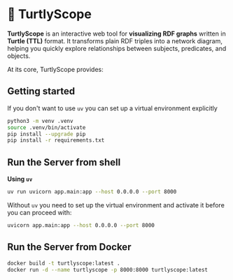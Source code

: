# 🐢 TurtlyScope

**TurtlyScope** is an interactive web tool for **visualizing RDF graphs** written in **Turtle (TTL)** format.
It transforms plain RDF triples into a network diagram, helping you quickly explore relationships between subjects, predicates, and objects.

At its core, TurtlyScope provides:

## **Getting started**

If you don't want to use `uv` you can set up a virtual environment explicitly

```bash
python3 -m venv .venv
source .venv/bin/activate
pip install --upgrade pip
pip install -r requirements.txt

```

## **Run the Server from shell**

**Using `uv`**
```sh
uv run uvicorn app.main:app --host 0.0.0.0 --port 8000
```

Without `uv` you need to set up the virtual environment and activate it before you can proceed with:

```sh
uvicorn app.main:app --host 0.0.0.0 --port 8000
```

## **Run the Server from Docker**

```sh
docker build -t turtlyscope:latest .
docker run -d --name turtlyscope -p 8000:8000 turtlyscope:latest
```
